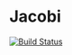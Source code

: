 # Jacobi

[![Build Status](https://travis-ci.org/pjabardo/Jacobi.jl.png)](https://travis-ci.org/pjabardo/Jacobi.jl)
